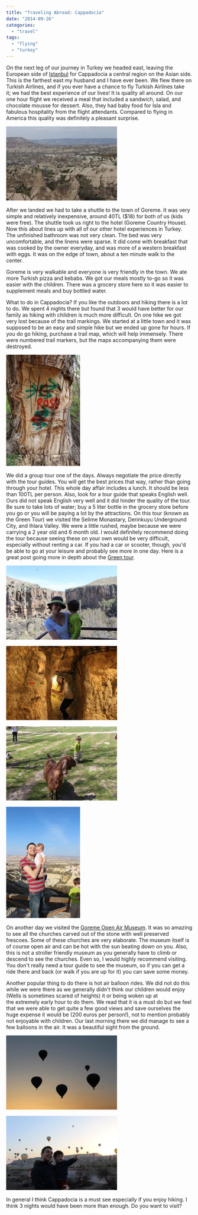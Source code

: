 ```yaml
---
title: "Traveling Abroad: Cappadocia"
date: "2014-09-26"
categories:
  - "travel"
tags:
  - "flying"
  - "turkey"
---
```


On the next leg of our journey in Turkey we headed east, leaving the European side of [Istanbul](http://youngmodernmama.com/2014/09/traveling-abroad-istanbul/ "Traveling Abroad: Istanbul") for Cappadocia a central region on the Asian side. This is the farthest east my husband and I have ever been. We flew there on Turkish Airlines, and if you ever have a chance to fly Turkish Airlines take it; we had the best experience of our lives! It is quality all around. On our one hour flight we received a meal that included a sandwich, salad, and chocolate mousse for dessert. Also, they had baby food for Isla and fabulous hospitality from the flight attendants. Compared to flying in America this quality was definitely a pleasant surprise.

[![The town of Goreme](images/10313080_10100598776144804_6598000804829799730_n-300x200.jpg)](https://letkidstravel.com/wp-content/uploads/2014/09/10313080_10100598776144804_6598000804829799730_n.jpg)

After we landed we had to take a shuttle to the town of Goreme. It was very simple and relatively inexpensive, around 40TL ($18) for both of us (kids were free). The shuttle took us right to the hotel (Goreme Country House). Now this about lines up with all of our other hotel experiences in Turkey. The unfinished bathroom was not very clean. The bed was very uncomfortable, and the linens were sparse. It did come with breakfast that was cooked by the owner everyday, and was more of a western breakfast with eggs. It was on the edge of town, about a ten minute walk to the center.

Goreme is very walkable and everyone is very friendly in the town. We ate more Turkish pizza and kebabs. We got our meals mostly to-go so it was easier with the children. There was a grocery store here so it was easier to supplement meals and buy bottled water.

What to do in Cappadocia? If you like the outdoors and hiking there is a lot to do. We spent 4 nights there but found that 3 would have better for our family as hiking with children is much more difficult. On one hike we got very lost because of the trail markings. We started at a little town and it was supposed to be an easy and simple hike but we ended up gone for hours. If you do go hiking, purchase a trail map, which will help immensely. There were numbered trail markers, but the maps accompanying them were destroyed.

[![The trail markings, possibly why we got lost. ](images/10172732_10100598778270544_5754662918121009237_n-200x300.jpg)](https://letkidstravel.com/wp-content/uploads/2014/09/10172732_10100598778270544_5754662918121009237_n.jpg)

We did a group tour one of the days. Always negotiate the price directly with the tour guides. You will get the best prices that way, rather than going through your hotel. This whole day affair includes a lunch. It should be less than 100TL per person. Also, look for a tour guide that speaks English well. Ours did not speak English very well and it did hinder the quality of the tour. Be sure to take lots of water; buy a 5 liter bottle in the grocery store before you go or you will be paying a lot by the attractions. On this tour (known as the Green Tour) we visited the Selime Monastary, Derinkuyu Underground City, and Ihlara Valley. We were a little rushed, maybe because we were carrying a 2 year old and 6 month old. I would definitely recommend doing the tour because seeing these on your own would be very difficult, especially without renting a car. If you had a car or scooter, though, you'd be able to go at your leisure and probably see more in one day. Here is a great post going more in depth about the [Green tour](http://www.captivatingcappadocia.com/cappadocia-green-tour/).

[![A view from the Ihlara valley hike](images/10262002_10100598776259574_3180028645688876147_n-300x200.jpg)](https://letkidstravel.com/wp-content/uploads/2014/09/10262002_10100598776259574_3180028645688876147_n.jpg)

[![In the underground city. Be prepared for lots of stooping. ](images/10156050_10100598778505074_2914887458776761477_n-300x200.jpg)](https://letkidstravel.com/wp-content/uploads/2014/09/10156050_10100598778505074_2914887458776761477_n.jpg)

[![Wells trying to pet the goat and then running from the goat when it starts to chase him](images/10330414_10100598777387314_2078254504481410886_n-300x200.jpg)](https://letkidstravel.com/wp-content/uploads/2014/09/10330414_10100598777387314_2078254504481410886_n.jpg)

[![A stop at a viewpoint of Goreme. ](images/1526413_10100598775206684_6131859495789296006_n-200x300.jpg)](https://letkidstravel.com/wp-content/uploads/2014/09/1526413_10100598775206684_6131859495789296006_n.jpg)

On another day we visited the [Goreme Open Air Museum](http://www.goreme.com/goreme-open-air-museum.php). It was so amazing to see all the churches carved out of the stone with well preserved frescoes. Some of these churches are very elaborate. The museum itself is of course open air and can be hot with the sun beating down on you. Also, this is not a stroller friendly museum as you generally have to climb or descend to see the churches. Even so, I would highly recommend visiting. You don't really need a tour guide to see the museum, so if you can get a ride there and back (or walk if you are up for it) you can save some money.

Another popular thing to do there is hot air balloon rides. We did not do this while we were there as we generally didn't think our children would enjoy (Wells is sometimes scared of heights) it or being woken up at the extremely early hour to do them. We read that it is a must do but we feel that we were able to get quite a few good views and save ourselves the huge expense it would be (200 euros per person!), not to mention probably not enjoyable with children. Our last morning there we did manage to see a few balloons in the air. It was a beautiful sight from the ground.

[![Hot air balloons at sunrise. ](images/10314478_10100598774034034_8385185353349031970_n-300x200.jpg)](https://letkidstravel.com/wp-content/uploads/2014/09/10314478_10100598774034034_8385185353349031970_n.jpg)

[![Wells and Daddy marveling at the balloons. ](images/10336720_10100598774088924_8780724000922145026_n-300x200.jpg)](https://letkidstravel.com/wp-content/uploads/2014/09/10336720_10100598774088924_8780724000922145026_n.jpg)

In general I think Cappadocia is a must see especially if you enjoy hiking. I think 3 nights would have been more than enough. Do you want to visit?
